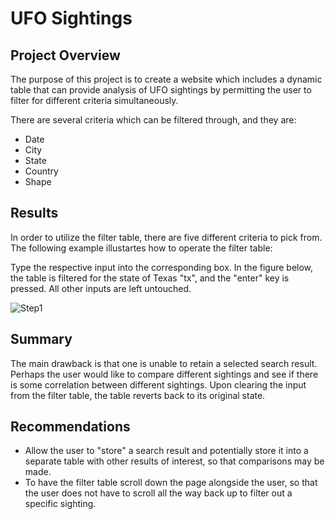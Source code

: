 # UFO Sightings

## Project Overview

The purpose of this project is to create a website which includes a dynamic table that can provide analysis of UFO sightings by permitting the user to filter for different criteria simultaneously.

There are several criteria which can be filtered through, and they are:
- Date
- City
- State
- Country
- Shape

## Results

In order to utilize the filter table, there are five different criteria to pick from. The following example illustartes how to operate the filter table:

Type the respective input into the corresponding box. In the figure below, the table is filtered for the state of Texas "tx", and the "enter" key is pressed. All other inputs are left untouched.

![Step1](https://user-images.githubusercontent.com/111096246/204438755-ba35e2e9-a4c1-4b78-b5fa-1b19acbf198b.PNG)

## Summary

The main drawback is that one is unable to retain a selected search result. Perhaps the user would like to compare different sightings and see if there is some correlation between different sightings. Upon clearing the input from the filter table, the table reverts back to its original state.

## Recommendations
- Allow the user to "store" a search result and potentially store it into a separate table with other results of interest, so that comparisons may be made.
- To have the filter table scroll down the page alongside the user, so that the user does not have to scroll all the way back up to filter out a specific sighting.
